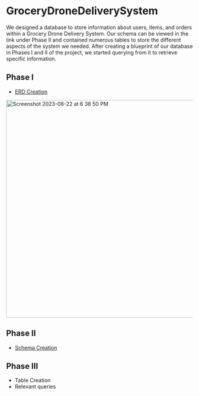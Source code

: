 # GroceryDroneDeliverySystem
We designed a database to store information about users, items, and orders within a Grocery Drone Delivery System. Our schema can be viewed in the link under Phase II and contained numerous tables to store the different aspects of the system we needed. After creating a blueprint of our database in Phases I and II of the project, we started querying from it to retrieve specific information.

## Phase I 
* [ERD Creation](https://github.com/fxie48/GroceryDroneDeliverySystem/files/12413485/Phase.I.ERD.pdf)

<img width="589" alt="Screenshot 2023-08-22 at 6 38 50 PM" src="https://github.com/fxie48/GroceryDroneDeliverySystem/assets/72349641/ee636e7c-c5e8-4f40-8110-00fd436450d6">

## Phase II
* [Schema Creation](https://github.com/fxie48/GroceryDroneDeliverySystem/files/12413482/cs4400_phase2_schema_team63.pdf)


## Phase III 
* Table Creation
* Relevant queries



